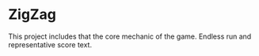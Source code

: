 # ZigZag


This project includes that the core mechanic of the game. Endless run and representative score text.
